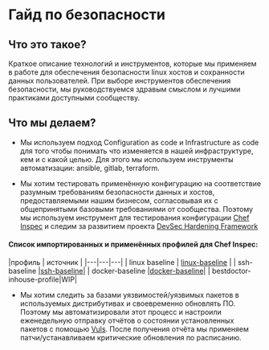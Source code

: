# Гайд по безопасности

## Что это такое?

Краткое описание технологий и инструментов, которые мы применяем в работе для обеспечения безопасности linux хостов и
сохранности данных пользователей. При выборе инструментов обеспечения безопасности, мы руководствуемся здравым смыслом
и лучшими практиками доступными сообществу.

## Что мы делаем?

* Мы используем подход Configuration as code и Infrastructure as code для того чтобы понимать что изменяется в нашей
инфраструктуре, кем и с какой целью. Для этого мы используем инструменты автоматизации: ansible, gitlab, terraform.

* Мы хотим тестировать применённую конфигурацию на соответствие разумным требованиям безопасности данных и хостов,
предоставляемыми нашим бизнесом, согласовывая их с общепринятыми базовыми требованиями от сообщества.
Поэтому мы используем инструмент для тестирования конфигурации [Chef Inspec](inspec.io) и следим за развитием
проекта [DevSec Hardening Framework](dev-sec.io)

#### Список импортированных и применённых профилей для Chef Inspec:

|профиль | источник |
|---|---|---|
| linux baseline | [linux-baseline](/dev-sec/linux-baseline) |
| ssh-baseline |[ssh-baseline](/dev-sec/ssh-baseline)|
| docker-baseline |[docker-baseline](/dev-sec/docker-baseline)|
| bestdoctor-inhouse-profile|WIP|

* Мы хотим следить за базами уязвимостей/уязвимых пакетов в используемых дистрибутивах и своевременно обновлять ПО.
Поэтому мы автоматизировали этот процесс и настроили еженедельную отправку отчётов о состоянии установленных пакетов с
помощью [Vuls](vuls.io). После получения отчёта мы применяем патчи/устанавливаем критические обновления по расписанию.
